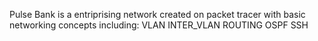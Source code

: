 Pulse Bank is a entriprising network created on packet tracer with basic networking concepts including:
VLAN
INTER_VLAN ROUTING
OSPF
SSH
